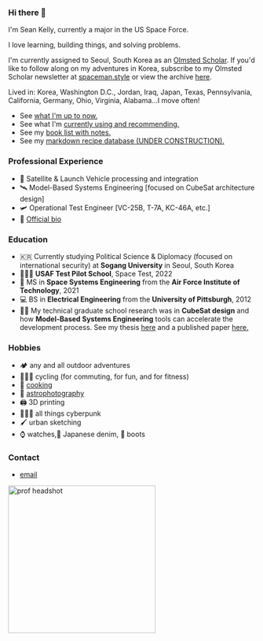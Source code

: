### Hi there 👋
I'm Sean Kelly, currently a major in the US Space Force.

I love learning, building things, and solving problems. 

I'm currently assigned to Seoul, South Korea as an [Olmsted Scholar](https://olmstedfoundation.org). If you'd like to follow along on my adventures in Korea, subscribe to my Olmsted Scholar newsletter at <a href="http://www.spaceman.style">spaceman.style</a> or view the archive [here](newsletter_archive.md). 

Lived in: Korea, Washington D.C., Jordan, Iraq, Japan, Texas, Pennsylvania, California, Germany, Ohio, Virginia, Alabama...I move often!

- See [what I'm up to now.](now.md)
- See what I'm [currently using and recommending.](uses.md)
- See my [book list with notes.](books.md)
- See my [markdown recipe database (UNDER CONSTRUCTION).](recipes.md)


### Professional Experience
- 🚀 Satellite & Launch Vehicle processing and integration
- 🛰️ Model-Based Systems Engineering [focused on CubeSat architecture design]
- 🛩️ Operational Test Engineer [VC-25B, T-7A, KC-46A, etc.]
- 📜 <a href="docs/official_bio.pdf">Official bio</a>
  
### Education
- 🇰🇷 Currently studying Political Science & Diplomacy (focused on international security) at **Sogang University** in Seoul, South Korea
- 🧑🏼‍🚀 **USAF Test Pilot School**, Space Test, 2022
- 🚀 MS in **Space Systems Engineering** from the **Air Force Institute of Technology**, 2021
- 💻 BS in **Electrical Engineering** from the **University of Pittsburgh**, 2012
- 👨‍🔬 My technical graduate school research was in **CubeSat design** and how **Model-Based Systems Engineering** tools can accelerate the development process. See my thesis <a href="docs/CubeSat thesis.pdf">here</a> and a published paper <a href="docs/CubeSat paper.pdf">here.</a>

### Hobbies
- 🏕 any and all outdoor adventures
- 🚵🏼‍♂️ cycling (for commuting, for fun, and for fitness)
- 🍜 [cooking](/recipes/recipe_db.md)
- 🔭 [astrophotography](/astrophotography/gallery.md)
- 🖨 3D printing
- 👨🏼‍🎤 all things cyberpunk
- 🖌️ urban sketching
- ⌚️ watches,👖 Japanese denim, 🥾 boots

### Contact
- <a href="mailto:seanrkelly35@gmail.com">email</a>


<img src="/pics/headshot.jpg" alt="prof headshot" width="300">
